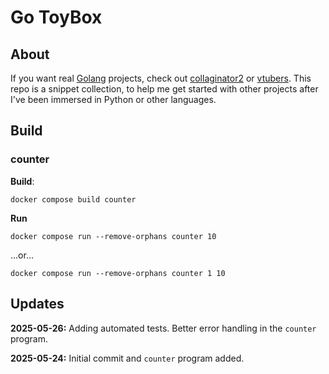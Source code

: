 # Go ToyBox

## About

If you want real [Golang](https://go.dev/) projects, check out [collaginator2](https://github.com/andreburto/collaginator2) or [vtubers](https://github.com/andreburto/vtubers/tree/convert-to-mongodb). This repo is a snippet collection, to help me get started with other projects after I've been immersed in Python or other languages.

## Build

### counter

**Build**:
```
docker compose build counter
```

**Run**
```
docker compose run --remove-orphans counter 10
```
...or...
```
docker compose run --remove-orphans counter 1 10
```

## Updates

**2025-05-26:** Adding automated tests. 
Better error handling in the `counter` program.

**2025-05-24:** Initial commit and `counter` program added.